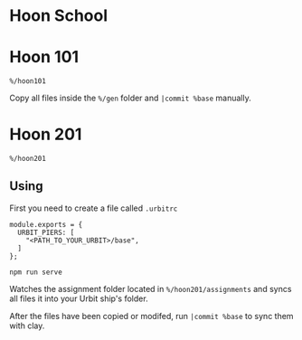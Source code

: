 # Hoon School

# Hoon 101

`%/hoon101`

Copy all files inside the `%/gen` folder and `|commit %base` manually.

# Hoon 201
`%/hoon201`
## Using

First you need to create a file called `.urbitrc`

```
module.exports = {
  URBIT_PIERS: [
    "<PATH_TO_YOUR_URBIT>/base",
  ]
};
```

`npm run serve`

Watches the assignment folder located in `%/hoon201/assignments` and syncs all files it into your Urbit ship's folder.

After the files have been copied or modifed, run `|commit %base` to sync them with clay.
